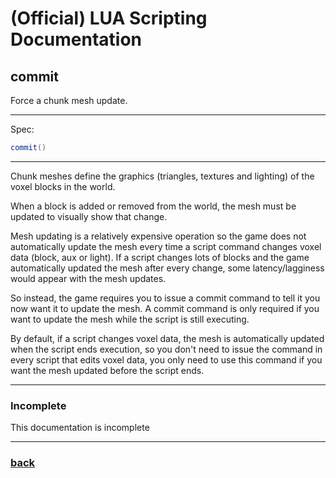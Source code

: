 
# (Official) LUA Scripting Documentation

## commit

Force a chunk mesh update.

___

Spec:

```lua
commit()
```

___

Chunk meshes define the graphics (triangles, textures and lighting) of the voxel blocks in the world.

When a block is added or removed from the world, the mesh must be updated to visually show that change.

Mesh updating is a relatively expensive operation so the game does not automatically update the mesh every time
a script command changes voxel data (block, aux or light). If a script changes lots of blocks and the game
automatically updated the mesh after every change, some latency/lagginess would appear with the mesh updates.

So instead, the game requires you to issue a commit command to tell it you now want it to update the mesh.
A commit command is only required if you want to update the mesh while the script is still executing.

By default, if a script changes voxel data, the mesh is automatically updated when the script ends execution,
so you don't need to issue the command in every script that edits voxel data, you only need to use this
command if you want the mesh updated before the script ends.


___

### Incomplete

This documentation is incomplete

___

### [back](../other)

